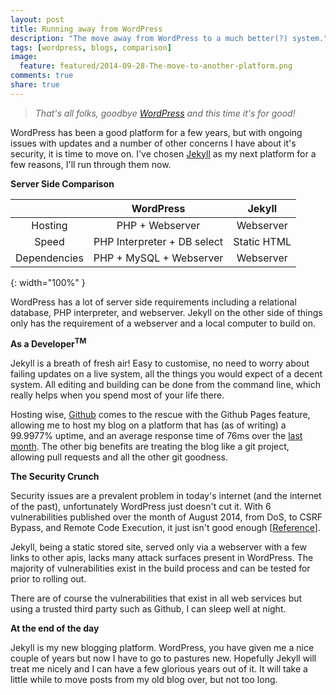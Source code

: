 ```yaml
---
layout: post
title: Running away from WordPress
description: "The move away from WordPress to a much better(?) system."
tags: [wordpress, blogs, comparison]
image:
  feature: featured/2014-09-28-The-move-to-another-platform.png
comments: true
share: true
---
```


> _That's all folks, goodbye [WordPress](https://wordpress.org/) and this time it's for good!_

WordPress has been a good platform for a few years, but with ongoing issues with updates and a number of other concerns I have about it's security, it is time to move on. I've chosen [Jekyll](http://jekyllrb.com/) as my next platform for a few reasons, I'll run through them now.

<!-- more -->

__Server Side Comparison__

|              | WordPress                   | Jekyll      |
|:------------:|:---------------------------:|:-----------:|
| Hosting      | PHP + Webserver             | Webserver   |
| Speed        | PHP Interpreter + DB select | Static HTML |
| Dependencies | PHP + MySQL + Webserver     | Webserver   |
{: width="100%" }

WordPress has a lot of server side requirements including a relational database, PHP interpreter, and webserver. Jekyll on the other side of things only has the requirement of a webserver and a local computer to build on.

__As a Developer<sup>TM</sup>__

Jekyll is a breath of fresh air! Easy to customise, no need to worry about failing updates on a live system, all the things you would expect of a decent system. All editing and building can be done from the command line, which really helps when you spend most of your life there.

Hosting wise, [Github](https://github.com) comes to the rescue with the Github Pages feature, allowing me to host my blog on a platform that has (as of writing) a 99.9977% uptime, and an average response time of 76ms over the [last month](https://status.github.com/graphs/past_month). The other big benefits are treating the blog like a git project, allowing pull requests and all the other git goodness.

__The Security Crunch__

Security issues are a prevalent problem in today's internet (and the internet of the past), unfortunately WordPress just doesn't cut it. With 6 vulnerabilities published over the month of August 2014, from DoS, to CSRF Bypass, and Remote Code Execution, it just isn't good enough [[Reference](http://www.cvedetails.com/vulnerability-list/vendor_id-2337/product_id-4096/Wordpress-Wordpress.html)].

Jekyll, being a static stored site, served only via a webserver with a few links to other apis, lacks many attack surfaces present in WordPress. The majority of vulnerabilities exist in the build process and can be tested for prior to rolling out.

There are of course the vulnerabilities that exist in all web services but using a trusted third party such as Github, I can sleep well at night.

__At the end of the day__

Jekyll is my new blogging platform. WordPress, you have given me a nice couple of years but now I have to go to pastures new. Hopefully Jekyll will treat me nicely and I can have a few glorious years out of it. It will take a little while to move posts from my old blog over, but not too long.
